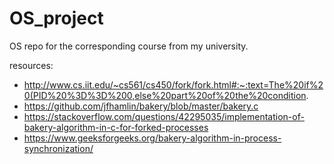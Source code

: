 # OS_project
OS repo for the corresponding course from my university.



resources:
 - http://www.cs.iit.edu/~cs561/cs450/fork/fork.html#:~:text=The%20if%20(PID%20%3D%3D%200,else%20part%20of%20the%20condition.
 - https://github.com/jfhamlin/bakery/blob/master/bakery.c
 - https://stackoverflow.com/questions/42295035/implementation-of-bakery-algorithm-in-c-for-forked-processes
 - https://www.geeksforgeeks.org/bakery-algorithm-in-process-synchronization/